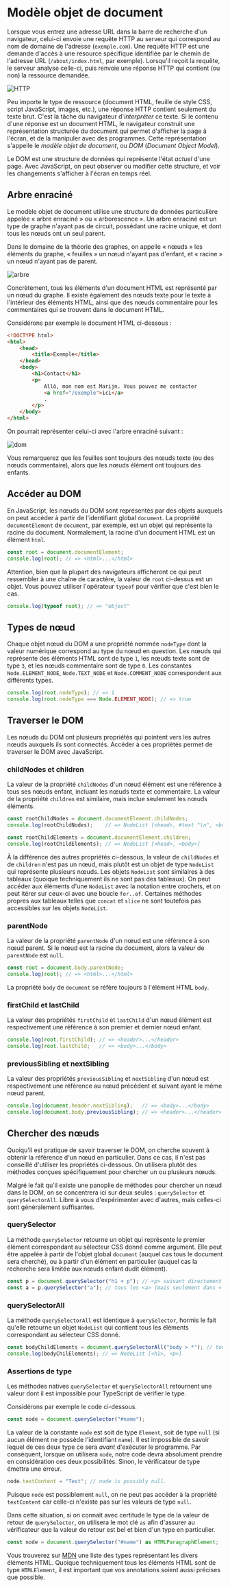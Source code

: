 # Modèle objet de document

Lorsque vous entrez une adresse URL dans la barre de recherche d'un
navigateur, celui-ci envoie une requête HTTP au serveur qui correspond
au nom de domaine de l'adresse (`exemple.com`). Une requête HTTP est une
demande d'accès à une resource spécifique identifiée par le chemin de
l'adresse URL (`/about/index.html`, par exemple). Lorsqu'il reçoit la
requête, le serveur analyse celle-ci, puis renvoie une réponse HTTP qui
contient (ou non) la ressource demandée.

![HTTP](http.png)

Peu importe le type de ressource (document HTML, feuille de style CSS,
script JavaScript, images, etc.), une réponse HTTP contient seulement du
texte brut. C'est la tâche du navigateur d'*interpréter* ce texte. Si le
contenu d'une réponse est un document HTML, le navigateur construit une
représentation structurée du document qui permet d'afficher la page à
l'écran, et de la manipuler avec des programmes. Cette représentation
s'appelle le *modèle objet de document*, ou *DOM* (*Document Object
Model*).

Le DOM est une structure de données qui représente l'état *actuel* d'une
page. Avec JavaScript, on peut observer ou modifier cette structure, et
voir les changements s'afficher à l'écran en temps réel.

## Arbre enraciné

Le modèle objet de document utilise une structure de données
particulière appelée « arbre enraciné » ou « arborescence ». Un arbre
enraciné est un type de graphe n'ayant pas de circuit, possédant une
racine unique, et dont tous les nœuds ont un seul parent. 

Dans le domaine de la théorie des graphes, on appelle « nœuds » les
éléments du graphe, « feuilles » un nœud n'ayant pas d'enfant, et 
« racine » un nœud n'ayant pas de parent. 

![arbre](arbre.png)

Concrètement, tous les éléments d'un document HTML est représenté par un
nœud du graphe. Il existe également des nœuds texte pour le texte à
l'intérieur des éléments HTML, ainsi que des nœuds commentaire pour les
commentaires qui se trouvent dans le document HTML.

Considérons par exemple le document HTML ci-dessous :

```html
<!DOCTYPE html>
<html>
    <head>
        <title>Exemple</title>
    </head>
    <body>
        <h1>Contact</h1>
        <p>
            Allô, mon nom est Marijn. Vous pouvez me contacter
            <a href="/exemple">ici</a>
            .
        </p>
    </body>
</html>
```

On pourrait représenter celui-ci avec l'arbre enraciné suivant :

![dom](dom.png)

Vous remarquerez que les feuilles sont toujours des nœuds texte (ou des
nœuds commentaire), alors que les nœuds élément ont toujours des
enfants.

## Accéder au DOM

En JavaScript, les nœuds du DOM sont représentés par des objets auxquels
on peut accéder à partir de l'identifiant global `document`. La
propriété `documentElement` de `document`, par exemple, est un objet qui
représente la racine du document. Normalement, la racine d'un document
HTML est un élément `html`.

```ts
const root = document.documentElement;
console.log(root); // => <html>...</html>
```

Attention, bien que la plupart des navigateurs afficheront ce qui peut
ressembler à une chaîne de caractère, la valeur de `root` ci-dessus est
un objet. Vous pouvez utiliser l'opérateur `typeof` pour vérifier que
c'est bien le cas.

```ts
console.log(typeof root); // => "object"
```

## Types de nœud

Chaque objet nœud du DOM a une propriété nommée `nodeType` dont la
valeur numérique correspond au type du nœud en question. Les nœuds qui
représente des éléments HTML sont de type `1`, les nœuds texte sont de
type `3`, et les nœuds commentaire sont de type `8`. Les constantes
`Node.ELEMENT_NODE`, `Node.TEXT_NODE` et `Node.COMMENT_NODE`
correspondent aux différents types.

```ts
console.log(root.nodeType); // => 1
console.log(root.nodeType === Node.ELEMENT_NODE); // => true
```

## Traverser le DOM

Les nœuds du DOM ont plusieurs propriétés qui pointent vers les autres
nœuds auxquels ils sont connectés. Accéder à ces propriétés permet de
traverser le DOM avec JavaScript.

### childNodes et children

La valeur de la propriété `childNodes` d'un nœud élément est une
référence à tous ses nœuds enfant, incluant les nœuds texte et
commentaire. La valeur de la propriété `children` est similaire, mais
inclue seulement les nœuds éléments.

```ts
const rootChildNodes = document.documentElement.childNodes;
console.log(rootChildNodes);    // => NodeList [<head>, #text "\n", <body>]

const rootChildElements = document.documentElement.children;
console.log(rootChildElements); // => NodeList [<head>, <body>]
```

À la différence des autres propriétés ci-dessous, la valeur de
`childNodes` et de `children` n'est pas un nœud, mais plutôt est un
objet de type `NodeList` qui représente plusieurs nœuds. Les objets
`NodeList` sont similaires à des tableaux (quoique techniquement ils ne
sont pas des tableaux). On peut accéder aux éléments d'une `NodeList`
avec la notation entre crochets, et on peut itérer sur ceux-ci avec une
boucle `for..of`. Certaines méthodes propres aux tableaux telles que
`concat` et `slice` ne sont toutefois pas accessibles sur les objets
`NodeList`.

### parentNode

La valeur de la propriété `parentNode` d'un nœud est une référence à son
nœud parent. Si le nœud est la racine du document, alors la valeur de
`parentNode` est `null`.

```ts
const root = document.body.parentNode;
console.log(root); // => <html>...</html>
```

La propriété `body` de `document` se réfère toujours à l'élément HTML
`body`.

### firstChild et lastChild

La valeur des propriétés `firstChild` et `lastChild` d'un nœud élément
est respectivement une référence à son premier et dernier nœud enfant.

```ts
console.log(root.firstChild); // => <header>...</header>
console.log(root.lastChild;   // => <body>...</body>
```

### previousSibling et nextSibling

La valeur des propriétés `previousSibling` et `nextSibling` d'un nœud
est respectivement une référence au nœud précédent et suivant ayant le
même nœud parent.

```ts
console.log(document.header.nextSibling);   // => <body>...</body>
console.log(document.body.previousSibling); // => <header>...</header>
```

## Chercher des nœuds

Quoiqu'il est pratique de savoir traverser le DOM, on cherche souvent à
obtenir la référence d'un nœud en particulier. Dans ce cas, il n'est pas
conseillé d'utiliser les propriétés ci-dessous. On utilisera plutôt des
méthodes conçues spécifiquement pour chercher un ou plusieurs nœuds. 

Malgré le fait qu'il existe une panoplie de méthodes pour chercher un
nœud dans le DOM, on se concentrera ici sur deux seules :
`querySelector` et `querySelectorAll`. Libre à vous d'expérimenter avec
d'autres, mais celles-ci sont généralement suffisantes.

### querySelector

La méthode `querySelector` retourne un objet qui représente le premier
élément correspondant au sélecteur CSS donné comme argument. Elle peut
être appelée à partir de l'objet global `document` (auquel cas tous le
document sera cherché), ou à partir d'un élément en particulier (auquel
cas la recherche sera limitée aux nœuds enfant dudit élément).

```ts
const p = document.querySelector("h1 + p"); // <p> suivant directement un <h1>
const a = p.querySelector("a"); // tous les <a> (mais seulement dans « p »)
```

### querySelectorAll

La méthode `querySelectorAll` est identique à `querySelector`, hormis le
fait qu'elle retourne un objet `NodeList` qui contient tous les éléments
correspondant au sélecteur CSS donné.

```ts
const bodyChildElements = document.querySelectorAll("body > *"); // tous les enfants directs de <body>
console.log(bodyChilElements); // => NodeList [<h1>, <p>]
```

### Assertions de type

Les méthodes natives `querySelector` et `querySelectorAll` retournent
une valeur dont il est impossible pour TypeScript de vérifier le type.

Considérons par exemple le code ci-dessous.

```ts
const node = document.querySelector("#name");
```

La valeur de la constante `node` est soit de type `Element`, soit de
type `null` (si aucun élément ne possède l'identifiant `name`). Il est
impossible de savoir lequel de ces deux type ce sera *avant* d'exécuter
le programme. Par conséquent, lorsque on utilisera `node`, notre code
devra absolument prendre en considération ces deux possibilités. Sinon,
le vérificateur de type émettra une erreur.

```ts
node.textContent = "Test"; // node is possibly null.
```

Puisque `node` est possiblement `null`, on ne peut pas accéder à la
propriété `textContent` car celle-ci n'existe pas sur les valeurs de
type `null`.

Dans cette situation, si on connait avec certitude le type de la valeur
de retour de `querySelector`, on utilisera le mot clé `as` afin
d'assurer au vérificateur que la valeur de retour est bel et bien d'un
type en particulier.

```ts
const node = document.querySelector("#name") as HTMLParagraphElement;
```

Vous trouverez sur [MDN][HTML element interfaces] une liste des types
représentant les divers éléments HTML. Quoique techniquement tous les
éléments HTML sont de type `HTMLElement`, il est important que vos
annotations soient aussi précises que possible.

[HTML element interfaces]:
    https://developer.mozilla.org/en-US/docs/Web/API/HTML_DOM_API#html_element_interfaces_2

